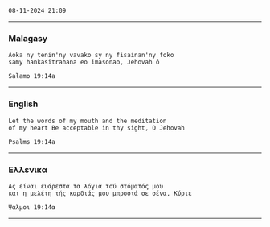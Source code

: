`` 08-11-2024 21:09 ``

___

### Malagasy

```gospel
Aoka ny tenin'ny vavako sy ny fisainan'ny foko
samy hankasitrahana eo imasonao, Jehovah ô

Salamo 19:14a
```
___

### English

```gospel
Let the words of my mouth and the meditation
of my heart Be acceptable in thy sight, O Jehovah

Psalms 19:14a
```
___

### Eλλενικα

```gospel
Ας είναι ευάρεστα τα λόγια τού στόματός μου
και η μελέτη τής καρδιάς μου μπροστά σε σένα, Κύριε

Ψαλμοι 19:14α
```
___
